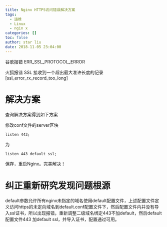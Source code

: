 ```yaml
---
title: Nginx HTTPS访问错误解决方案
tags:
  - 运维
  - Linux
  - ngin x
categories: []
toc: false
author: star liu
date: 2018-11-05 23:04:00
---
```


谷歌报错 ERR_SSL_PROTOCOL_ERROR

火狐报错 SSL 接收到一个超出最大准许长度的记录[ssl_error_rx_record_too_long]
<!-- more -->

# 解决方案
查询解决方案得到如下方案

修改conf文件的server区块
```
listen 443; 
```
为
```
listen 443 default ssl;
```
保存，重启Nginx。完美解决！

#  纠正重新研究发现问题根源

default参数允许所有nginx未指定的域名使用default配置文件，上述配置文件定义访问https的未定向域名到default.conf配置文件下，然后配置文件内并没有导入ssl证书，所以出现报错，重新调整二级域名绑定443不加default，然后default配置文件443 加default ssl，并导入证书，配置通过可用。